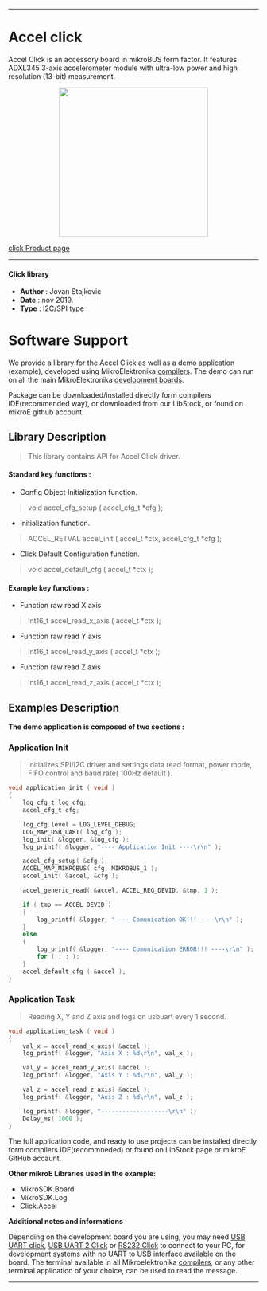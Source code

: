 
 

---
# Accel click

Accel Click is an accessory board in mikroBUS form factor. It features ADXL345 3-axis accelerometer module with ultra-low power and high resolution (13-bit) measurement.

<p align="center">
  <img src="https://download.mikroe.com/images/click_for_ide/accel_click.png" height=300px>
</p>


[click Product page](<https://www.mikroe.com/accel-click>)

---


#### Click library 

- **Author**        : Jovan Stajkovic
- **Date**          : nov 2019.
- **Type**          : I2C/SPI type


# Software Support

We provide a library for the Accel Click 
as well as a demo application (example), developed using MikroElektronika 
[compilers](https://shop.mikroe.com/compilers). 
The demo can run on all the main MikroElektronika [development boards](https://shop.mikroe.com/development-boards).

Package can be downloaded/installed directly form compilers IDE(recommended way), or downloaded from our LibStock, or found on mikroE github account. 

## Library Description

> This library contains API for Accel Click driver.

#### Standard key functions :

- Config Object Initialization function.
> void accel_cfg_setup ( accel_cfg_t *cfg ); 
 
- Initialization function.
> ACCEL_RETVAL accel_init ( accel_t *ctx, accel_cfg_t *cfg );

- Click Default Configuration function.
> void accel_default_cfg ( accel_t *ctx );


#### Example key functions :

- Function raw read X axis
> int16_t accel_read_x_axis ( accel_t *ctx );
 
- Function raw read Y axis
> int16_t accel_read_y_axis ( accel_t *ctx );

- Function raw read Z axis
> int16_t accel_read_z_axis ( accel_t *ctx );

## Examples Description

**The demo application is composed of two sections :**

### Application Init 

> Initializes SPI/I2C driver and settings data read format,
> power mode, FIFO control and baud rate( 100Hz default ).

```c
void application_init ( void )
{
    log_cfg_t log_cfg;
    accel_cfg_t cfg;

    log_cfg.level = LOG_LEVEL_DEBUG;
    LOG_MAP_USB_UART( log_cfg );
    log_init( &logger, &log_cfg );
    log_printf( &logger, "---- Application Init ----\r\n" );

    accel_cfg_setup( &cfg );
    ACCEL_MAP_MIKROBUS( cfg, MIKROBUS_1 );
    accel_init( &accel, &cfg );

    accel_generic_read( &accel, ACCEL_REG_DEVID, &tmp, 1 );

    if ( tmp == ACCEL_DEVID )
    {
        log_printf( &logger, "---- Comunication OK!!! ----\r\n" );
    }
    else
    {
        log_printf( &logger, "---- Comunication ERROR!!! ----\r\n" );
        for ( ; ; );
    }
    accel_default_cfg ( &accel );
}
```

### Application Task

> Reading X, Y and Z axis and logs on usbuart every 1 second.

```c
void application_task ( void )
{
    val_x = accel_read_x_axis( &accel );
    log_printf( &logger, "Axis X : %d\r\n", val_x );

    val_y = accel_read_y_axis( &accel );
    log_printf( &logger, "Axis Y : %d\r\n", val_y );

    val_z = accel_read_z_axis( &accel );
    log_printf( &logger, "Axis Z : %d\r\n", val_z );

    log_printf( &logger, "-------------------\r\n" );
    Delay_ms( 1000 );
}
```

The full application code, and ready to use projects can be  installed directly form compilers IDE(recommneded) or found on LibStock page or mikroE GitHub accaunt.

**Other mikroE Libraries used in the example:** 

- MikroSDK.Board
- MikroSDK.Log
- Click.Accel

**Additional notes and informations**

Depending on the development board you are using, you may need 
[USB UART click](https://shop.mikroe.com/usb-uart-click), 
[USB UART 2 Click](https://shop.mikroe.com/usb-uart-2-click) or 
[RS232 Click](https://shop.mikroe.com/rs232-click) to connect to your PC, for 
development systems with no UART to USB interface available on the board. The 
terminal available in all Mikroelektronika 
[compilers](https://shop.mikroe.com/compilers), or any other terminal application 
of your choice, can be used to read the message.



---
